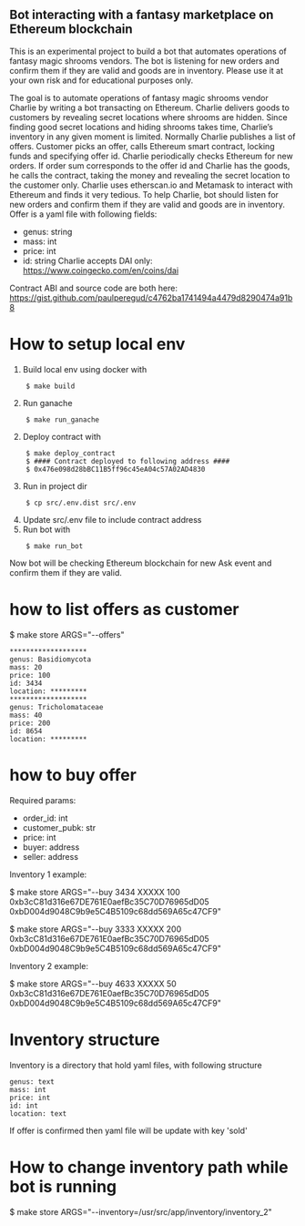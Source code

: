 ## Bot interacting with a fantasy marketplace on Ethereum blockchain

This is an experimental project to build a bot that automates operations of fantasy magic shrooms vendors.
The bot is listening for new orders and confirm them if they are valid and goods are in inventory.
Please use it at your own risk and for educational purposes only.

The goal is to automate operations of fantasy magic shrooms vendor Charlie by writing a bot transacting on
Ethereum.
Charlie delivers goods to customers by revealing secret locations where shrooms are hidden. Since finding
good secret locations and hiding shrooms takes time, Charlie’s inventory in any given moment is limited.
Normally Charlie publishes a list of offers. Customer picks an offer, calls Ethereum smart contract, locking
funds and specifying offer id. Charlie periodically checks Ethereum for new orders. If order sum corresponds
to the offer id and Charlie has the goods, he calls the contract, taking the money and revealing the secret
location to the customer only. Charlie uses etherscan.io and Metamask to interact with Ethereum and finds
it very tedious.
To help Charlie, bot should listen for new orders and confirm them if they are valid and goods are in inventory.
Offer is a yaml file with following fields:
- genus: string
- mass: int
- price: int
- id: string
Charlie accepts DAI only: https://www.coingecko.com/en/coins/dai

Contract ABI and source code are both here:
https://gist.github.com/paulperegud/c4762ba1741494a4479d8290474a91b8

# How to setup local env

1. Build local env using docker with
```
    $ make build
```
2. Run ganache
```
    $ make run_ganache
```
2. Deploy contract with
```
    $ make deploy_contract
    $ #### Contract deployed to following address ####
    $ 0x476e098d28bBC11B5ff96c45eA04c57A02AD4830
```

3. Run in project dir
```
    $ cp src/.env.dist src/.env
```
4. Update src/.env file to include contract address
5. Run bot with
```
    $ make run_bot
```

Now bot will be checking Ethereum blockchain for new Ask event and confirm them if they are valid.


# how to list offers as customer

$ make store ARGS="--offers"

```
*******************
genus: Basidiomycota
mass: 20
price: 100
id: 3434
location: *********
*******************
genus: Tricholomataceae
mass: 40
price: 200
id: 8654
location: *********
```

# how to buy offer

Required params:

 - order_id: int
 - customer_pubk: str
 - price: int
 - buyer: address
 - seller: address

Inventory 1 example:

$ make store ARGS="--buy 3434 XXXXX 100 0xb3cC81d316e67DE761E0aefBc35C70D76965dD05 0xbD004d9048C9b9e5C4B5109c68dd569A65c47CF9"

$ make store ARGS="--buy 3333 XXXXX 200 0xb3cC81d316e67DE761E0aefBc35C70D76965dD05 0xbD004d9048C9b9e5C4B5109c68dd569A65c47CF9"

Inventory 2 example:

$ make store ARGS="--buy 4633 XXXXX 50 0xb3cC81d316e67DE761E0aefBc35C70D76965dD05 0xbD004d9048C9b9e5C4B5109c68dd569A65c47CF9"


# Inventory structure 

Inventory is a directory that hold yaml files, with following structure 

    genus: text
    mass: int
    price: int
    id: int
    location: text

If offer is confirmed then yaml file will be update with key 'sold'

# How to change inventory path while bot is running 

$ make store ARGS="--inventory=/usr/src/app/inventory/inventory_2"

